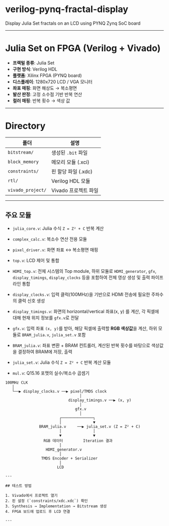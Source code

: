 # verilog-pynq-fractal-display
Display Julia Set fractals on an LCD using PYNQ Zynq SoC board

---
# Julia Set on FPGA (Verilog + Vivado)

- **프랙털 종류**: Julia Set  
- **구현 방식**: Verilog HDL  
- **플랫폼**: Xilinx FPGA (PYNQ board)
- **디스플레이**: 1280x720 LCD / VGA 모니터  
- **좌표 매핑**: 화면 해상도 → 복소평면  
- **발산 판정**: 고정 소수점 기반 반복 연산  
- **컬러 매핑**: 반복 횟수 → 색상 값
  
---

# Directory
| 폴더 | 설명 |
|------|------|
| `bitstream/` | 생성된 `.bit` 파일 |
| `block_memory` | 메모리 모듈 (.xci) |
| `constraints/` | 핀 할당 파일 (.xdc) |
| `rtl/` | Verilog HDL 모듈 |
| `vivado_project/` | Vivado 프로젝트 파일 |

---

## 주요 모듈

- `julia_core.v`: Julia 수식 `Z = Z² + C` 반복 계산
- `complex_calc.v`: 복소수 연산 전용 모듈
- `pixel_driver.v`: 화면 좌표 ↔ 복소평면 매핑
- `top.v`: LCD 제어 및 통합

- `HDMI_top.v`: 전체 시스템의 Top module, 하위 모듈로 `HDMI_generator`, `gfx`, `display_timings`, `display_clocks` 등을 포함하여 전체 영상 생성 및 출력 파이프라인 통합
- `display_clocks.v`: 입력 클럭(100MHz)을 기반으로 HDMI 전송에 필요한 주파수의 클럭 신호 생성
- `display_timings.v`: 화면의 horizontal/vertical 좌표(x, y) 를 계산, 각 픽셀에 대해 현재 위치 정보를 `gfx.v`로 전달
- `gfx.v`: 입력 좌표 `(x, y)`를 받아, 해당 픽셀에 출력할 **RGB 색상값**을 계산, 하위 모듈로 `BRAM_julia.v`, `julia_set.v` 포함
- `BRAM_julia.v`: 좌표 변환 + BRAM 컨트롤러, 계산된 반복 횟수를 바탕으로 색상값을 결정하여 BRAM에 저장, 출력
- `julia_set.v`: Julia 수식 `Z = Z² + C` 반복 계산 모듈
- `mul.v`: Q15.16 포맷의 실수/복소수 곱셈기


```text
100MHz CLK
   │
   └──▶ display_clocks.v ──▶ pixel/TMDS clock
                                 │
                            display_timings.v ──▶ (x, y)
                                 │
                               gfx.v
                                 │
                        ┌──────────────┐
                        │              ▼
               BRAM_julia.v     ──▶ julia_set.v (Z = Z² + C)
                        │              │
                        ▼              ▼
                 RGB 데이터         Iteration 결과
                        │
                  HDMI_generator.v
                        │
                TMDS Encoder + Serializer
                        │
                       LCD

---

## 테스트 방법

1. Vivado에서 프로젝트 열기
2. 핀 설정 (`constraints/xdc.xdc`) 확인
3. Synthesis → Implementation → Bitstream 생성
4. FPGA 보드에 업로드 후 LCD 연결

---

